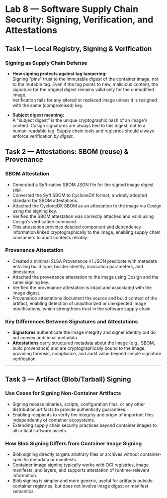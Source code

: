 # Lab 8 — Software Supply Chain Security: Signing, Verification, and Attestations

## Task 1 — Local Registry, Signing & Verification


### Signing as Supply Chain Defense

- **How signing protects against tag tampering:**  
Signing "pins" trust to the immutable *digest* of the container image, not to the mutable tag. Even if the tag points to new, malicious content, the signature for the original digest remains valid only for the unmodified image.  
Verification fails for any altered or replaced image unless it is resigned with the same (compromised) key.

- **Subject digest meaning:**  
A "subject digest" is the unique cryptographic hash of an image's content. Cosign signatures are always tied to this digest, not to a human-readable tag. Supply chain tools and registries should always enforce verification *by digest*.



## Task 2 — Attestations: SBOM (reuse) & Provenance


### SBOM Attestation

- Generated a Syft-native SBOM JSON file for the signed image digest `$REF`.
- Converted the Syft SBOM to CycloneDX format, a widely adopted standard for SBOM attestations.
- Attached the CycloneDX SBOM as an attestation to the image via Cosign using the signing key.
- Verified the SBOM attestation was correctly attached and valid using Cosign’s verification command.
- This attestation provides detailed component and dependency information linked cryptographically to the image, enabling supply chain consumers to audit contents reliably.

### Provenance Attestation

- Created a minimal SLSA Provenance v1 JSON predicate with metadata entailing build type, builder identity, invocation parameters, and timestamp.
- Attached the provenance attestation to the image using Cosign and the same signing key.
- Verified the provenance attestation is intact and associated with the image digest.
- Provenance attestations document the source and build context of the artifact, enabling detection of unauthorized or unexpected image modifications, which strengthens trust in the software supply chain.

### Key Differences Between Signatures and Attestations

- **Signatures** authenticate the image integrity and signer identity but do not convey additional metadata.
- **Attestations** carry structured metadata about the image (e.g., SBOM, build provenance) and are cryptographically bound to the image, providing forensic, compliance, and audit value beyond simple signature verification.

---


## Task 3 — Artifact (Blob/Tarball) Signing
### Use Cases for Signing Non-Container Artifacts

- Signing release binaries, scripts, configuration files, or any other distribution artifacts to provide authenticity guarantees.
- Enabling recipients to verify the integrity and origin of important files independently of container ecosystems.
- Extending supply chain security practices beyond container images to all critical software assets.

### How Blob Signing Differs from Container Image Signing

- Blob signing directly targets arbitrary files or archives without container-specific metadata or manifests.
- Container image signing typically works with OCI registries, image manifests, and layers, and supports attestation of runtime-relevant information.
- Blob signing is simpler and more generic, useful for artifacts outside container registries, but does not involve image digest or manifest semantics.